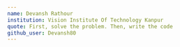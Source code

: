 ```yaml
---
name: Devansh Rathour
institution: Vision Institute Of Technology Kanpur
quote: First, solve the problem. Then, write the code
github_user: Devansh80
---
```


